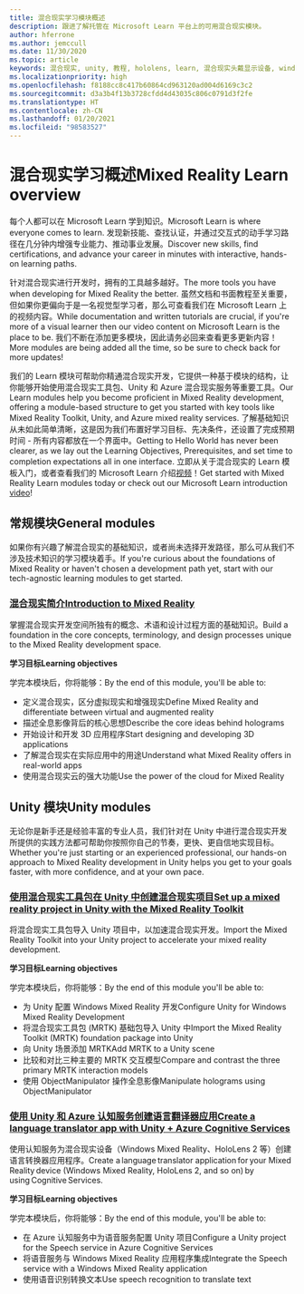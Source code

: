 ```yaml
---
title: 混合现实学习模块概述
description: 跟进了解托管在 Microsoft Learn 平台上的可用混合现实模块。
author: hferrone
ms.author: jemccull
ms.date: 11/30/2020
ms.topic: article
keywords: 混合现实, unity, 教程, hololens, learn, 混合现实头戴显示设备, windows 混合现实头戴显示设备, 虚拟现实头戴显示设备, 什么是虚拟现实, 什么是增强现实, MRTK, 混合现实工具包, 语言翻译, Azure, Azure 认知服务, Microsoft Learn
ms.localizationpriority: high
ms.openlocfilehash: f8188cc8c417b60864cd963120ad004d6169c3c2
ms.sourcegitcommit: d3a3b4f13b3728cfdd4d43035c806c0791d3f2fe
ms.translationtype: HT
ms.contentlocale: zh-CN
ms.lasthandoff: 01/20/2021
ms.locfileid: "98583527"
---
```

# <a name="mixed-reality-learn-overview"></a><span data-ttu-id="2376d-104">混合现实学习概述</span><span class="sxs-lookup"><span data-stu-id="2376d-104">Mixed Reality Learn overview</span></span>

<span data-ttu-id="2376d-105">每个人都可以在 Microsoft Learn 学到知识。</span><span class="sxs-lookup"><span data-stu-id="2376d-105">Microsoft Learn is where everyone comes to learn.</span></span> <span data-ttu-id="2376d-106">发现新技能、查找认证，并通过交互式的动手学习路径在几分钟内增强专业能力、推动事业发展。</span><span class="sxs-lookup"><span data-stu-id="2376d-106">Discover new skills, find certifications, and advance your career in minutes with interactive, hands-on learning paths.</span></span> 

<span data-ttu-id="2376d-107">针对混合现实进行开发时，拥有的工具越多越好。</span><span class="sxs-lookup"><span data-stu-id="2376d-107">The more tools you have when developing for Mixed Reality the better.</span></span> <span data-ttu-id="2376d-108">虽然文档和书面教程至关重要，但如果你更偏向于是一名视觉型学习者，那么可查看我们在 Microsoft Learn 上的视频内容。</span><span class="sxs-lookup"><span data-stu-id="2376d-108">While documentation and written tutorials are crucial, if you're more of a visual learner then our video content on Microsoft Learn is the place to be.</span></span> <span data-ttu-id="2376d-109">我们不断在添加更多模块，因此请务必回来查看更多更新内容！</span><span class="sxs-lookup"><span data-stu-id="2376d-109">More modules are being added all the time, so be sure to check back for more updates!</span></span>

<span data-ttu-id="2376d-110">我们的 Learn 模块可帮助你精通混合现实开发，它提供一种基于模块的结构，让你能够开始使用混合现实工具包、Unity 和 Azure 混合现实服务等重要工具。</span><span class="sxs-lookup"><span data-stu-id="2376d-110">Our Learn modules help you become proficient in Mixed Reality development, offering a module-based structure to get you started with key tools like Mixed Reality Toolkit, Unity, and Azure mixed reality services.</span></span> <span data-ttu-id="2376d-111">了解基础知识从未如此简单清晰，这是因为我们布置好学习目标、先决条件，还设置了完成预期时间 - 所有内容都放在一个界面中。</span><span class="sxs-lookup"><span data-stu-id="2376d-111">Getting to Hello World has never been clearer, as we lay out the Learning Objectives, Prerequisites, and set time to completion expectations all in one interface.</span></span> <span data-ttu-id="2376d-112">立即从关于混合现实的 Learn 模板入门，或者查看我们的 Microsoft Learn 介绍[视频](https://channel9.msdn.com/Blogs/One-Dev-Minute/What-is-Microsoft-Learn)！</span><span class="sxs-lookup"><span data-stu-id="2376d-112">Get started with Mixed Reality Learn modules today or check out our Microsoft Learn introduction [video](https://channel9.msdn.com/Blogs/One-Dev-Minute/What-is-Microsoft-Learn)!</span></span>

## <a name="general-modules"></a><span data-ttu-id="2376d-113">常规模块</span><span class="sxs-lookup"><span data-stu-id="2376d-113">General modules</span></span>

<span data-ttu-id="2376d-114">如果你有兴趣了解混合现实的基础知识，或者尚未选择开发路径，那么可从我们不涉及技术知识的学习模块着手。</span><span class="sxs-lookup"><span data-stu-id="2376d-114">If you're curious about the foundations of Mixed Reality or haven't chosen a development path yet, start with our tech-agnostic learning modules to get started.</span></span>

### <a name="introduction-to-mixed-reality"></a>[<span data-ttu-id="2376d-115">混合现实简介</span><span class="sxs-lookup"><span data-stu-id="2376d-115">Introduction to Mixed Reality</span></span>](/learn/modules/intro-to-mixed-reality/)

<span data-ttu-id="2376d-116">掌握混合现实开发空间所独有的概念、术语和设计过程方面的基础知识。</span><span class="sxs-lookup"><span data-stu-id="2376d-116">Build a foundation in the core concepts, terminology, and design processes unique to the Mixed Reality development space.</span></span>

<span data-ttu-id="2376d-117">**学习目标**</span><span class="sxs-lookup"><span data-stu-id="2376d-117">**Learning objectives**</span></span>

<span data-ttu-id="2376d-118">学完本模块后，你将能够：</span><span class="sxs-lookup"><span data-stu-id="2376d-118">By the end of this module, you'll be able to:</span></span>

* <span data-ttu-id="2376d-119">定义混合现实，区分虚拟现实和增强现实</span><span class="sxs-lookup"><span data-stu-id="2376d-119">Define Mixed Reality and differentiate between virtual and augmented reality</span></span>
* <span data-ttu-id="2376d-120">描述全息影像背后的核心思想</span><span class="sxs-lookup"><span data-stu-id="2376d-120">Describe the core ideas behind holograms</span></span>
* <span data-ttu-id="2376d-121">开始设计和开发 3D 应用程序</span><span class="sxs-lookup"><span data-stu-id="2376d-121">Start designing and developing 3D applications</span></span>
* <span data-ttu-id="2376d-122">了解混合现实在实际应用中的用途</span><span class="sxs-lookup"><span data-stu-id="2376d-122">Understand what Mixed Reality offers in real-world apps</span></span>
* <span data-ttu-id="2376d-123">使用混合现实云的强大功能</span><span class="sxs-lookup"><span data-stu-id="2376d-123">Use the power of the cloud for Mixed Reality</span></span>

## <a name="unity-modules"></a><span data-ttu-id="2376d-124">Unity 模块</span><span class="sxs-lookup"><span data-stu-id="2376d-124">Unity modules</span></span>

<span data-ttu-id="2376d-125">无论你是新手还是经验丰富的专业人员，我们针对在 Unity 中进行混合现实开发所提供的实践方法都可帮助你按照你自己的节奏，更快、更自信地实现目标。</span><span class="sxs-lookup"><span data-stu-id="2376d-125">Whether you're just starting or an experienced professional, our hands-on approach to Mixed Reality development in Unity helps you get to your goals faster, with more confidence, and at your own pace.</span></span>

### <a name="set-up-a-mixed-reality-project-in-unity-with-the-mixed-reality-toolkit"></a>[<span data-ttu-id="2376d-126">使用混合现实工具包在 Unity 中创建混合现实项目</span><span class="sxs-lookup"><span data-stu-id="2376d-126">Set up a mixed reality project in Unity with the Mixed Reality Toolkit</span></span>](/learn/modules/mixed-reality-toolkit-project-unity/)

<span data-ttu-id="2376d-127">将混合现实工具包导入 Unity 项目中，以加速混合现实开发。</span><span class="sxs-lookup"><span data-stu-id="2376d-127">Import the Mixed Reality Toolkit into your Unity project to accelerate your mixed reality development.</span></span>

<span data-ttu-id="2376d-128">**学习目标**</span><span class="sxs-lookup"><span data-stu-id="2376d-128">**Learning objectives**</span></span>

<span data-ttu-id="2376d-129">学完本模块后，你将能够：</span><span class="sxs-lookup"><span data-stu-id="2376d-129">By the end of this module you'll be able to:</span></span>

* <span data-ttu-id="2376d-130">为 Unity 配置 Windows Mixed Reality 开发</span><span class="sxs-lookup"><span data-stu-id="2376d-130">Configure Unity for Windows Mixed Reality Development</span></span>
* <span data-ttu-id="2376d-131">将混合现实工具包 (MRTK) 基础包导入 Unity 中</span><span class="sxs-lookup"><span data-stu-id="2376d-131">Import the Mixed Reality Toolkit (MRTK) foundation package into Unity</span></span>
* <span data-ttu-id="2376d-132">向 Unity 场景添加 MRTK</span><span class="sxs-lookup"><span data-stu-id="2376d-132">Add MRTK to a Unity scene</span></span>
* <span data-ttu-id="2376d-133">比较和对比三种主要的 MRTK 交互模型</span><span class="sxs-lookup"><span data-stu-id="2376d-133">Compare and contrast the three primary MRTK interaction models</span></span>
* <span data-ttu-id="2376d-134">使用 ObjectManipulator 操作全息影像</span><span class="sxs-lookup"><span data-stu-id="2376d-134">Manipulate holograms using ObjectManipulator</span></span>

### <a name="create-a-language-translator-app-with-unity--azure-cognitive-services"></a>[<span data-ttu-id="2376d-135">使用 Unity 和 Azure 认知服务创建语言翻译器应用</span><span class="sxs-lookup"><span data-stu-id="2376d-135">Create a language translator app with Unity + Azure Cognitive Services</span></span>](/learn/modules/create-language-translator-mixed-reality-application-unity-azure-cognitive-services/)

<span data-ttu-id="2376d-136">使用认知服务为混合现实设备（Windows Mixed Reality、HoloLens 2 等）创建语言转换器应用程序。</span><span class="sxs-lookup"><span data-stu-id="2376d-136">Create a language translator application for your Mixed Reality device (Windows Mixed Reality, HoloLens 2, and so on) by using Cognitive Services.</span></span>

<span data-ttu-id="2376d-137">**学习目标**</span><span class="sxs-lookup"><span data-stu-id="2376d-137">**Learning objectives**</span></span>

<span data-ttu-id="2376d-138">学完本模块后，你将能够：</span><span class="sxs-lookup"><span data-stu-id="2376d-138">By the end of this module, you'll be able to:</span></span>

* <span data-ttu-id="2376d-139">在 Azure 认知服务中为语音服务配置 Unity 项目</span><span class="sxs-lookup"><span data-stu-id="2376d-139">Configure a Unity project for the Speech service in Azure Cognitive Services</span></span>
* <span data-ttu-id="2376d-140">将语音服务与 Windows Mixed Reality 应用程序集成</span><span class="sxs-lookup"><span data-stu-id="2376d-140">Integrate the Speech service with a Windows Mixed Reality application</span></span>
* <span data-ttu-id="2376d-141">使用语音识别转换文本</span><span class="sxs-lookup"><span data-stu-id="2376d-141">Use speech recognition to translate text</span></span>